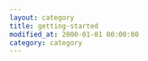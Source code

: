 ```yaml
---
layout: category
title: getting-started
modified_at: 2000-01-01 00:00:00
category: category
---
```

